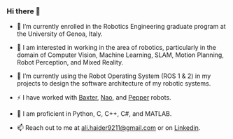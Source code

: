 ### Hi there 👋

<!--
**alihaidersays/alihaidersays** is a ✨ _special_ ✨ repository because its `README.md` (this file) appears on your GitHub profile.

Here are some ideas to get you started:

- 🔭 I’m currently working on ...
- 🌱 I’m currently learning ...
- 👯 I’m looking to collaborate on ...
- 🤔 I’m looking for help with ...
- 💬 Ask me about ...
- 📫 How to reach me: ...
- 😄 Pronouns: ...
- ⚡ Fun fact: ...
-->

- 🔭 I’m currently enrolled in the Robotics Engineering graduate program at the University of Genoa, Italy.
- 👯 I am interested in working in the area of robotics, particularly in the domain of Computer Vision, Machine Learning, SLAM, Motion Planning, Robot Perception, and Mixed Reality.
- 🌱 I’m currently using the Robot Operating System (ROS 1 & 2) in my projects to design the software architecture of my robotic systems.
- ⚡ I have worked with [Baxter](https://robotsguide.com/robots/baxter), [Nao](https://us.softbankrobotics.com/nao), and [Pepper](https://us.softbankrobotics.com/pepper) robots.
- 🐍 I am proficient in Python, C, C++, C#, and MATLAB.

- 📫 Reach out to me at ali.haider9211@gmail.com or on [Linkedin](https://www.linkedin.com/in/malihaider/).
